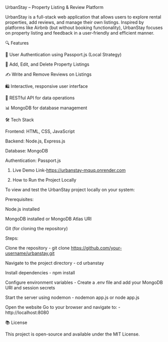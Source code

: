 
UrbanStay – Property Listing & Review Platform

UrbanStay is a full-stack web application that allows users to explore rental properties, add reviews, and manage their own listings. Inspired by platforms like Airbnb (but without booking functionality), UrbanStay focuses on property listing and feedback in a user-friendly and efficient manner.

🔍 Features

🔐 User Authentication using Passport.js (Local Strategy)

🏨 Add, Edit, and Delete Property Listings

✍️ Write and Remove Reviews on Listings

🛍️ Interactive, responsive user interface

📂 RESTful API for data operations

📊 MongoDB for database management

🛠️ Tech Stack

Frontend: HTML, CSS, JavaScript

Backend: Node.js, Express.js

Database: MongoDB

Authentication: Passport.js

 1. Live Demo Link-https://urbanstay-mquq.onrender.com
 
 2.  How to Run the Project Locally

To view and test the UrbanStay project locally on your system:

Prerequisites:

Node.js installed

MongoDB installed or MongoDB Atlas URI

Git (for cloning the repository)

Steps:

Clone the repository - git clone https://github.com/your-username/urbanstay.git

Navigate to the project directory - cd urbanstay

Install dependencies - npm install

Configure environment variables - Create a .env file and add your MongoDB URI and session secrets

Start the server using nodemon - nodemon app.js or node app.js

Open the website
Go to your browser and navigate to: - http://localhost:8080


📚 License

This project is open-source and available under the MIT License.

